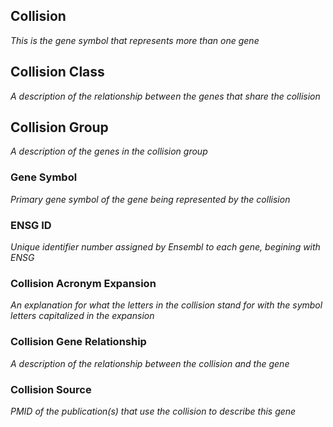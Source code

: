 ## Collision
*This is the gene symbol that represents more than one gene*

## Collision Class
*A description of the relationship between the genes that share the collision*

## Collision Group 
*A description of the genes in the collision group*

### Gene Symbol 
*Primary gene symbol of the gene being represented by the collision*

### ENSG ID
*Unique identifier number assigned by Ensembl to each gene, begining with ENSG*

### Collision Acronym Expansion 
*An explanation for what the letters in the collision stand for with the symbol letters capitalized in the expansion* 

### Collision Gene Relationship
*A description of the relationship between the collision and the gene*

### Collision Source
*PMID of the publication(s) that use the collision to describe this gene*